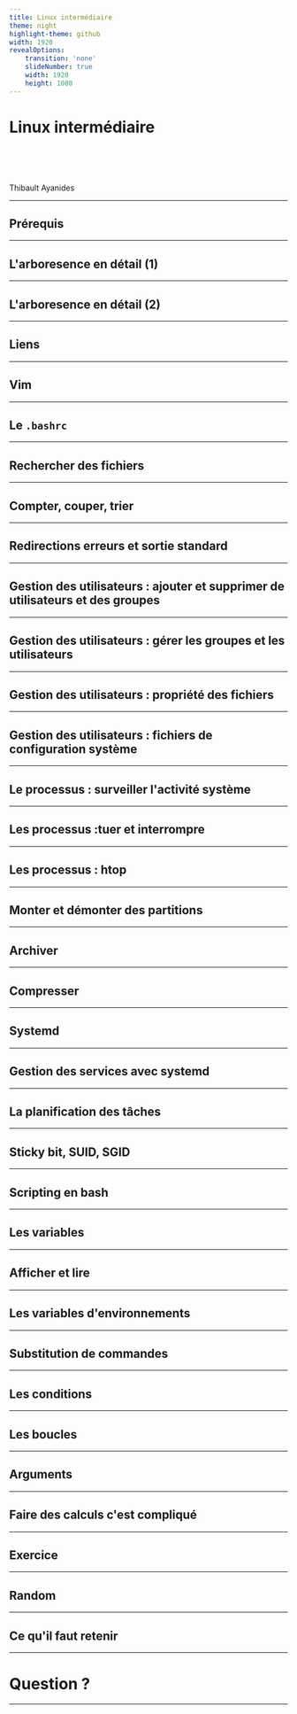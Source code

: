 ```yaml
---
title: Linux intermédiaire
theme: night
highlight-theme: github
width: 1920
revealOptions:
    transition: 'none'
    slideNumber: true
    width: 1920
    height: 1080
---
```


# Linux intermédiaire

<br/>
<br/>
<br/>

Thibault Ayanides

---

## Prérequis

---

## L'arboresence en détail (1)

---

## L'arboresence en détail (2)

---

## Liens

---

## Vim

---

## Le `.bashrc`

---

## Rechercher des fichiers

---

## Compter, couper, trier

---

## Redirections erreurs et sortie standard

---

## Gestion des utilisateurs : ajouter et supprimer de utilisateurs et des groupes

---

## Gestion des utilisateurs : gérer les groupes et les utilisateurs

---

## Gestion des utilisateurs : propriété des fichiers

---

## Gestion des utilisateurs : fichiers de configuration système

---

## Le processus : surveiller l'activité système

---

## Les processus :tuer et interrompre

---

## Les processus : htop

---

## Monter et démonter des partitions

---

## Archiver

---

## Compresser

---

## Systemd

---

## Gestion des services avec systemd

---

## La planification des tâches

---

## Sticky bit, SUID, SGID

---

## Scripting en bash

---

## Les variables

---

## Afficher et lire

---

## Les variables d'environnements

---

## Substitution de commandes

---

## Les conditions

---

## Les boucles

---

## Arguments

---

## Faire des calculs c'est compliqué

---

## Exercice

---

## Random

---

## Ce qu'il faut retenir

---

# Question ?

---

